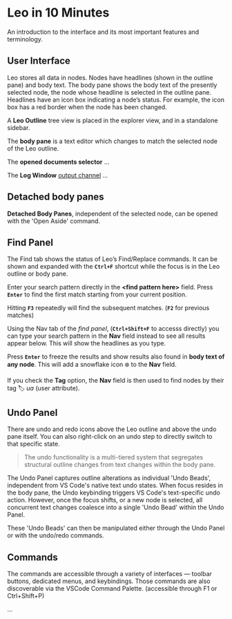 # Leo in 10 Minutes

An introduction to the interface and its most important features and terminology.

## User Interface

Leo stores all data in nodes. Nodes have headlines (shown in the outline pane) and body text. The body pane shows the body text of the presently selected node, the node whose headline is selected in the outline pane. Headlines have an icon box indicating a node’s status. For example, the icon box has a red border when the node has been changed.

A **Leo Outline** tree view is placed in the explorer view, and in a standalone sidebar.

The **body pane** is a text editor which changes to match the selected node of the Leo outline.

The **opened documents selector** ...

The **Log Window** [output channel](https://code.visualstudio.com/api/extension-capabilities/common-capabilities#output-channel) ...

## Detached body panes

**Detached Body Panes**, independent of the selected node, can be opened with the 'Open Aside' command.

## Find Panel

The Find tab shows the status of Leo’s Find/Replace commands. It can be shown and expanded with the **`Ctrl+F`** shortcut while the focus is in the Leo outline or body pane.

Enter your search pattern directly in the **\<find pattern here\>** field. Press **`Enter`** to find the first match starting from your current position.

Hitting **`F3`** repeatedly will find the subsequent matches. (**`F2`** for previous matches)

Using the Nav tab of the _find panel_, (**`Ctrl+Shift+F`** to accesss directly) you can type your search pattern in the **Nav** field instead to see all results appear below. This will show the headlines as you type.

Press **`Enter`** to freeze the results and show results also found in **body text of any node**. This will add a snowflake icon ❄️ to the **Nav** field.

If you check the **Tag** option, the **Nav** field is then used to find nodes by their tag 🏷 _ua_ (user attribute).

## Undo Panel

There are undo and redo icons above the Leo outline and above the undo pane itself. You can also right-click on an undo step to directly switch to that specific state.

> The undo functionality is a multi-tiered system that segregates structural outline changes from text changes within the body pane. 

The Undo Panel captures outline alterations as individual 'Undo Beads', independent from VS Code's native text undo states. When focus resides in the body pane, the Undo keybinding triggers VS Code's text-specific undo action. However, once the focus shifts, or a new node is selected, all concurrent text changes coalesce into a single 'Undo Bead' within the Undo Panel. 

These 'Undo Beads' can then be manipulated either through the Undo Panel or with the undo/redo commands. 

## Commands

The commands are accessible through a variety of interfaces — toolbar buttons, dedicated menus, and keybindings. Those commands are also discoverable via the VSCode Command Palette. (accessible through F1 or Ctrl+Shift+P)

...